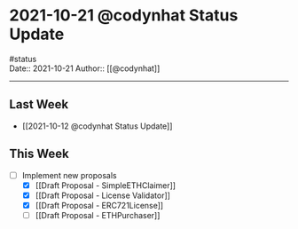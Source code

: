 # 2021-10-21 @codynhat Status Update
#status  
Date:: 2021-10-21
Author:: [[@codynhat]]  

---

## Last Week
- [[2021-10-12 @codynhat Status Update]]

## This Week
- [ ] Implement new proposals
	- [x] [[Draft Proposal - SimpleETHClaimer]]
	- [x] [[Draft Proposal - License Validator]]
	- [x] [[Draft Proposal - ERC721License]]
	- [ ] [[Draft Proposal - ETHPurchaser]]